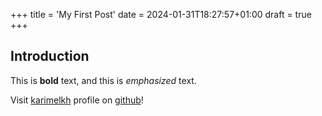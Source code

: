 +++
title = 'My First Post'
date = 2024-01-31T18:27:57+01:00
draft = true
+++

## Introduction

This is **bold** text, and this is *emphasized* text.

Visit [karimelkh](https://github.com/karimelkh) profile on [github](https://github.com/)!
